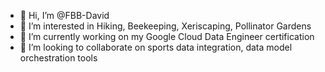 - 👋 Hi, I’m @FBB-David
- 👀 I’m interested in Hiking, Beekeeping, Xeriscaping, Pollinator Gardens
- 🌱 I’m currently working on my Google Cloud Data Engineer certification
- 💞️ I’m looking to collaborate on sports data integration, data model orchestration tools

<!---
FBB-David/FBB-David is a ✨ special ✨ repository because its `README.md` (this file) appears on your GitHub profile.
You can click the Preview link to take a look at your changes.
--->
